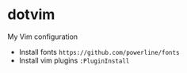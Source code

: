 # dotvim
My Vim configuration

- Install fonts ```https://github.com/powerline/fonts```
- Install vim plugins ```:PluginInstall```
